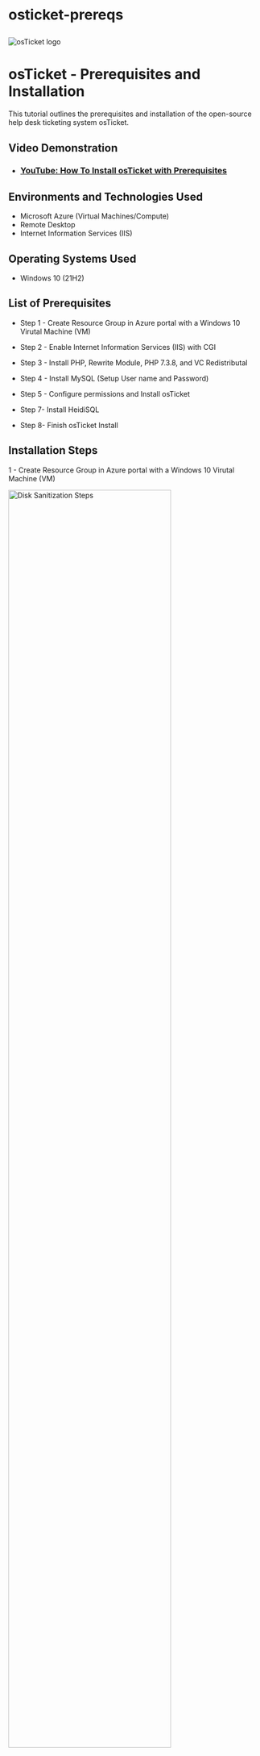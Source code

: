 # osticket-prereqs<p align="center">
<img src="https://i.imgur.com/Clzj7Xs.png" alt="osTicket logo"/>
</p>

<h1>osTicket - Prerequisites and Installation</h1>
This tutorial outlines the prerequisites and installation of the open-source help desk ticketing system osTicket.<br />


<h2>Video Demonstration</h2>

- ### [YouTube: How To Install osTicket with Prerequisites](https://www.youtube.com)

<h2>Environments and Technologies Used</h2>

- Microsoft Azure (Virtual Machines/Compute)
- Remote Desktop
- Internet Information Services (IIS)

<h2>Operating Systems Used </h2>

- Windows 10</b> (21H2)

<h2>List of Prerequisites</h2>

- Step 1 - Create Resource Group in Azure portal with a Windows 10 Virutal Machine (VM)

- Step 2 - Enable Internet Information Services (IIS) with CGI

- Step 3 - Install PHP, Rewrite Module, PHP 7.3.8, and VC Redistributal

- Step 4 - Install MySQL (Setup User name and Password)

- Step 5 - Configure permissions and Install osTicket

- Step 7- Install HeidiSQL

- Step 8- Finish osTicket Install

<h2>Installation Steps</h2>

1 - Create Resource Group in Azure portal with a Windows 10 Virutal Machine (VM)
<p>
<img src="https://i.imgur.com/YWUi4XM.png" height="80%" width="80%" alt="Disk Sanitization Steps"/>
 
First, create a new resource group and VM in Azure. I created a resource group named "osTicket".  Go to the home page in portal.azure.come, click on Resource Group, and click on create.  Name the Resource Group: osTicket, select the region near your location.  For example: Region: (US) West US 3, then click Review + create, and click create. 

<img src="https://i.imgur.com/oY6Yx6Z.png" height="80%" width="80%" alt="Disk Sanitization Steps"/>
 
Inside that resource group I created a Windows 10 VM and named it "VM-osTicket".  Go to the home page in portal.azure.com, click on Virtual Machines, click create, and click Azure virtual machine.  Select the recently created "osTicket" for the Resource Group.  Name the virtual machine and select the region.  For example: virtual machine name: VM-osTicket and Region: (US) West US 3.  Now, select the image, for example: Windows 10 Pro, version 21H2 - x64 Gen2. Next, select the size, for example: Standard_E2s_v3 2vcpus, 16 Gib memory.  Then enter a username and password.  Afterwards, check the box at the bottom, click Disks, click Networking, click Review + create, and then click create.
</p>
<br />

2 - Enable Internet Information Services (IIS) with CGI
<p>
<img src="https://i.imgur.com/h2ESx4C.png" height="80%" width="80%" alt="Disk Sanitization Steps"/>
 
Next, login to Remote Desktop and enable IIS with CGI performing the following steps.  First, open the Control Panel, select run, click Programs, click "turn windows features on or off"; then find "Internet Information Services", select it and expand it, expand "World Wide Web Services", expand "Application Development Features", find CGI and enable it, then click "OK".
</p>
<br />

3 - Install PHP, Rewrite Module, PHP 7.3.8, and VC Redistributal
<img src="https://i.imgur.com/5m28HN6.png" height="80%" width="80%" alt="Disk Sanitization Steps"/>

First, download the PHP Manager, go to File Folder, and click on Downloads under Quick access; this is where the PHP Manager file will appear.  Then double click the file to open it and begin installation.  Once open, click next, select agree and click next, click next again, and then click close.

<img src="https://i.imgur.com/yklMBP4.png" height="80%" width="80%" alt="Disk Sanitization Steps"/> 

Second, download the Rewrite Module, go to File Folder, and click on Downloads under Quick access to find the Rewrite Module file.  Then double click the file to open it and begin installation.  Once open, check "I accept the terms in the License Agreeement"; click install and then click finish. 

Afterwards, go to the Windows C: drive to create a new folder; name the folder PHP.  This is important for the next step to be completed correctly.
 
<img src="https://i.imgur.com/umYHJxg.png" height="80%" width="80%" alt="Disk Sanitization Steps"/>

Third, download PHP 7.3.8, go to File Folder, and click on Downloads under Quick access to find the PHP 7.3.8 file.  Right-click the file and select Extract All, click Browse, and select the PHP folder in the Windows C:.  Make sure the box is checked that states: Show extracted files when complete.  

<img src="https://i.imgur.com/NkKU8fA.png" height="80%" width="80%" alt="Disk Sanitization Steps"/>
Finally, install C++ Reader Redisputable
</p>
<br />

4 - Install MySQL (Setup User name and Password)
<p>
<img src="https://i.imgur.com/Y3HJ5AM.png" height="80%" width="80%" alt="Disk Sanitization Steps"/>
<img src="https://i.imgur.com/XxOjNbC.png" height="80%" width="80%" alt="Disk Sanitization Steps"/>

Next, install MySQL.  Once downloaded, click next, select standard configuration, click next, create a password then click next, and finally click execute. A database is now installed on the VM, which is used for osTicket.
</p>
<br />

5 - 5 - Configure permissions and Install osTicket
<p>
<img src="https://i.imgur.com/5W0uyAV.png" height="80%" width="80%" alt="Disk Sanitization Steps"/>
</p>
<p>
Install osticket v1.15.8
</p>
<br />

<p>
<img src="https://i.imgur.com/Apj16hR.png" height="80%" width="80%" alt="Disk Sanitization Steps"/>
</p>
<p>
Copy upload folder and paste it in the Windows C: drive.  Go to inetpub -> wwwroot, and then restart Internet Information Services Manager. IIS Manager can be found in the start menu.
</p>
<br />

<p>
<img src="https://i.imgur.com/OCkMydh.png" height="80%" width="80%" alt="Disk Sanitization Steps"/>
</p>
<p>
Go to Windows C: drive -> inetpub -> wwwroot -> osTicket -> include, and then rename "ost-sampleconfig.php" to "ost-config.php".
</p>
<br />

<p>
<img src="https://i.imgur.com/NXjOkjz.png" height="80%" width="80%" alt="Disk Sanitization Steps"/>
</p>
<p>
Then, open osTicket in your web browser and begin the basic installation process.  Fill out the informaiton on the page.

System Settings: Helpdesk Name: First Name (Yours) followed by Help Desk, enter a default email; Admin User: enter first and last name, email address, enter any name for the username and then enter your password.  Before finishing the installation process for osTicket, the last step is to setup the database in HeidiSQL.
</p>
<br />

7- Install HeidiSQL
<p>
<img src="https://i.imgur.com/fpOivnO.png" height="80%" width="80%" alt="Disk Sanitization Steps"/>
</p>
<p>
Next, download and Install HeidiSQL.  Make sure the Launch HeidiSQL is check marked and click Finish.  Create a new database for connection and fill in the username and password; User: root and Password: Password1.
</p>
<br />

<img src="https://i.imgur.com/AiBuuKV.png" height="80%" width="80%" alt="Disk Sanitization Steps"/>
</p>
<p>
To create a database, you will need the username and password that was used to install MySQL.  Create a new database by right-clicking on SSS-->New-->Database-->> name your database osTicket and click Ok.

8- Finish osTicket Install
<p>
<img src="https://i.imgur.com/1M3rVcT.png" height="80%" width="80%" alt="Disk Sanitization Steps"/>
</p>
<p>
Finish the installation process.
</p>
<br />

<p>
<img src="https://i.imgur.com/Z4rIlOb.png" height="80%" width="80%" alt="Disk Sanitization Steps"/>
</p>
<p>
Next, delete: C:\inetpub\wwwroot\osTicket\setup
Set Permissions to “Read” only, C:\inetpub\wwwroot\osTicket\include\ost-config.php
</p>
<br />

<p>
<img src="https://i.imgur.com/5trEXyf.png" height="80%" width="80%" alt="Disk Sanitization Steps"/>
</p>
<p>
Login to the osTicket Admin Panel
</p>
<br />

